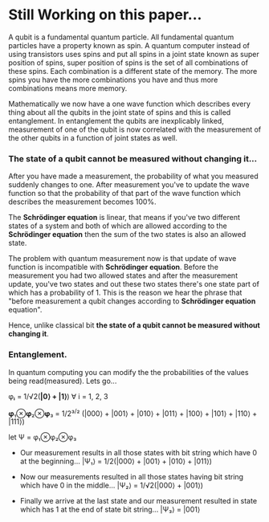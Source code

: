 # Still Working on this paper...

A qubit is a fundamental quantum particle. All fundamental quantum particles have a property known as spin. A quantum computer instead of using transistors uses spins and put all spins in a joint state known as super position of spins, super position of spins is the set of all combinations of these spins. Each combination is a different state of the memory. The more spins you have the more combinations you have and thus more combinations means more memory.   

Mathematically we now have a one wave function which describes every thing about all the qubits in the joint state of spins and this is called entanglement.  In entanglement the qubits are inexplicably linked, measurement of one of the qubit is now correlated with the measurement of the other qubits in a function of joint states as well. 

### The state of a qubit cannot be measured without changing it...

After you have made a measurement, the probability of what you measured suddenly changes to one.  After measurement you've to update the wave function so that the probability of that part of the wave function which describes the measurement becomes 100%.
 
The **Schrödinger equation** is linear, that means if you've two different states of a system and both of which are allowed according to the **Schrödinger equation** then the sum of the two states is also an allowed state.

The problem with quantum measurement now is that update of wave function is incompatible with **Schrödinger equation**. Before the measurement you had two allowed states and after the measurement update, you've two states and out these two states there's one state part of which has a probability of 1. This is the reason we hear the phrase that "before measurement a qubit changes according to **Schrödinger equation** equation".
 
Hence, unlike classical bit **the state of a qubit cannot be measured without changing it**. 

### Entanglement.

In quantum computing you can modify the  the probabilities of the values being read(measured). Lets go...

&phi;**&#7522;** = 1/&#8730;2(**|0&rang; + |1&rang;**) &#8704; i = 1, 2, 3

**&phi;**&#8321;&#8855;**&phi;**&#8322;&#8855;**&phi;**&#8323; = 1/2&sup3;<sup>&sol;</sup>&sup2; (|000&rang;  + |001&rang;  + |010&rang;  + |011&rang; + |100&rang; + |101&rang;  + |110&rang;  + |111&rang;)

let Ψ = &phi;&#8321;&#8855;&phi;&#8322;&#8855;&phi;&#8323;

- Our measurement results in all those states with bit string which have 0 at the beginning... |Ψ&#8321;&rang; = 1/2(|000&rang; + |001&rang; + |010&rang; + |011&rang;)

- Now our measurements resulted in all those states having bit string  which have 0 in the middle...  |Ψ&#8322;&rang; = 1/&#8730;2(|000&rang; + |001&rang;)

- Finally we arrive at the last state and our measurement resulted in state which has 1 at the end of state bit string... |Ψ&#8323;&rang; = |001&rang;
